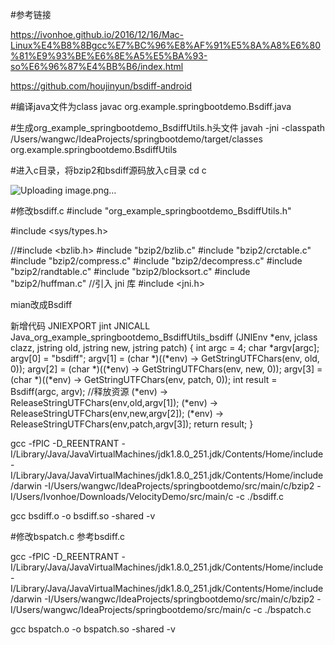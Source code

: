 #参考链接

https://ivonhoe.github.io/2016/12/16/Mac-Linux%E4%B8%8Bgcc%E7%BC%96%E8%AF%91%E5%8A%A8%E6%80%81%E9%93%BE%E6%8E%A5%E5%BA%93-so%E6%96%87%E4%BB%B6/index.html

https://github.com/houjinyun/bsdiff-android


#编译java文件为class
javac org.example.springbootdemo.Bsdiff.java

#生成org_example_springbootdemo_BsdiffUtils.h头文件
javah -jni -classpath /Users/wangwc/IdeaProjects/springbootdemo/target/classes org.example.springbootdemo.BsdiffUtils

#进入c目录，将bzip2和bsdiff源码放入c目录
cd c

![Uploading image.png…]()


#修改bsdiff.c 
#include "org_example_springbootdemo_BsdiffUtils.h"

#include <sys/types.h>

//#include <bzlib.h>
#include "bzip2/bzlib.c"
#include "bzip2/crctable.c"
#include "bzip2/compress.c"
#include "bzip2/decompress.c"
#include "bzip2/randtable.c"
#include "bzip2/blocksort.c"
#include "bzip2/huffman.c"
//引入 jni 库
#include <jni.h>

mian改成Bsdiff

新增代码
JNIEXPORT jint JNICALL Java_org_example_springbootdemo_BsdiffUtils_bsdiff
  (JNIEnv *env, jclass clazz, jstring old, jstring new, jstring patch)
{
    int argc = 4;
    char *argv[argc];
    argv[0] = "bsdiff";
    argv[1] = (char *)((*env) -> GetStringUTFChars(env, old, 0));
    argv[2] = (char *)((*env) -> GetStringUTFChars(env, new, 0));
    argv[3] = (char *)((*env) -> GetStringUTFChars(env, patch, 0));
    int result = Bsdiff(argc, argv);
    //释放资源
    (*env) -> ReleaseStringUTFChars(env,old,argv[1]);
    (*env) -> ReleaseStringUTFChars(env,new,argv[2]);
    (*env) -> ReleaseStringUTFChars(env,patch,argv[3]);
    return result;
}

gcc -fPIC -D_REENTRANT -I/Library/Java/JavaVirtualMachines/jdk1.8.0_251.jdk/Contents/Home/include -I/Library/Java/JavaVirtualMachines/jdk1.8.0_251.jdk/Contents/Home/include/darwin -I/Users/wangwc/IdeaProjects/springbootdemo/src/main/c/bzip2 -I/Users/Ivonhoe/Downloads/VelocityDemo/src/main/c -c ./bsdiff.c

gcc bsdiff.o -o bsdiff.so -shared -v

#修改bspatch.c 参考bsdiff.c

gcc -fPIC -D_REENTRANT -I/Library/Java/JavaVirtualMachines/jdk1.8.0_251.jdk/Contents/Home/include -I/Library/Java/JavaVirtualMachines/jdk1.8.0_251.jdk/Contents/Home/include/darwin  -I/Users/wangwc/IdeaProjects/springbootdemo/src/main/c/bzip2 -I/Users/wangwc/IdeaProjects/springbootdemo/src/main/c -c ./bspatch.c

gcc bspatch.o -o bspatch.so -shared -v





